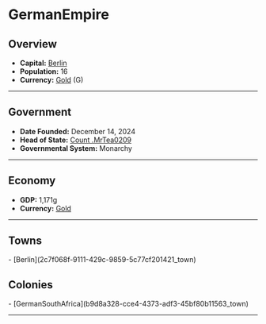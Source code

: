 <!--UNDEDITED FILE, remove this entire line if this file has been edited!-->
# <!--NAME-->GermanEmpire<!--NAME-->

## Overview

- **Capital:** <!--CAPITAL_LINK-->[Berlin](2c7f068f-9111-429c-9859-5c77cf201421_town)<!--CAPITAL_LINK-->
- **Population:** <!--POPULATION-->16<!--POPULATION-->
- **Currency:** <!--CURRENCY_LINK-->[Gold](Gold_currency)<!--CURRENCY_LINK--> (<!--CURRENCY_ABV-->G<!--CURRENCY_ABV-->)

---

## Government

- **Date Founded:** <!--FOUNDED-->December 14, 2024<!--FOUNDED-->
- **Head of State:** <!--LEADER_TITLE_LINK-->[Count .MrTea0209](.MrTea0209_user)<!--LEADER_TITLE_LINK-->
- **Governmental System:** <!--GOVERNMENT-->Monarchy<!--GOVERNMENT-->

---

## Economy

- **GDP:** <!--GDP-->1,171g<!--GDP-->
- **Currency:** <!--CURRENCY_LINK-->[Gold](Gold_currency)<!--CURRENCY_LINK-->

---

## Towns

<!--TOWNS-->- [Berlin](2c7f068f-9111-429c-9859-5c77cf201421_town)<!--TOWNS-->

## Colonies

<!--COLONIES-->- [GermanSouthAfrica](b9d8a328-cce4-4373-adf3-45bf80b11563_town)<!--COLONIES-->

---